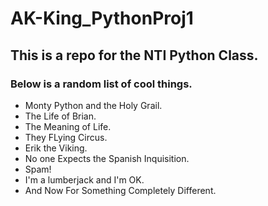 # AK-King_PythonProj1
## This is a repo for the NTI Python Class. 
### Below is a random list of cool things.

* Monty Python and the Holy Grail.
* The Life of Brian.
* The Meaning of Life.
* They FLying Circus.
* Erik the Viking.
* No one Expects the Spanish Inquisition.
* Spam!
* I'm a lumberjack and I'm OK.
* And Now For Something Completely Different.


